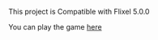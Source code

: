 This project is Compatible with Flixel 5.0.0

You can play the game [here](https://harpwood.itch.io/haxeflixel-memory-cards-game?password=pass)

